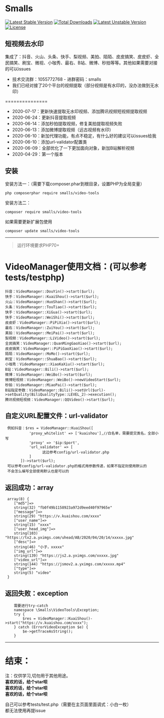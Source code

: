 <h1>Smalls</h1>
<p>
<a href="https://packagist.org/packages/smalls/video-tools"><img src="https://poser.pugx.org/smalls/video-tools/v/stable" alt="Latest Stable Version"></a>
<a href="https://packagist.org/packages/smalls/video-tools"><img src="https://poser.pugx.org/smalls/video-tools/downloads" alt="Total Downloads"></a>
<a href="https://packagist.org/packages/smalls/video-tools"><img src="https://poser.pugx.org/smalls/video-tools/v/unstable" alt="Latest Unstable Version"></a>
<a href="https://packagist.org/packages/smalls/video-tools"><img src="https://poser.pugx.org/smalls/video-tools/license" alt="License"></a>
</p>

## 短视频去水印
集成了：抖音、火山、头条、快手、梨视频、美拍、陌陌、皮皮搞笑、皮皮虾、全民搞笑、刷宝、微视、小咖秀、最右、B站、微博、秒拍等等。其他如果需要对接的可以issues

* 技术交流群：1055772768 - 进群密码：smalls
* 我们已经对接了20个平台的视频提取（部分视频是有水印的，没办法做到无水印）

===============
* 2020-07-17：更新快速提取无水印视频、添加腾讯视频短视频提取视频
* 2020-06-24：更新抖音提取视频
* 2020-06-14：添加秒拍提取视频，修复美拍提取视频失败
* 2020-06-13：添加微博提取视频（远古视频有水印）
* 2020-06-10：新加代理功能，有点不稳定，有什么好的建议可以issues给我
* 2020-06-10：添加url-validator配置类
* 2020-06-09：全部优化了一下更加面向对象，新加B站解析视频
* 2020-04-29：第一个版本

## 安装

安装方法一：（需要下载composer.phar到根目录，设置PHP为全局变量）
~~~
php composerphar require smalls/video-tools
~~~
安装方法二：
~~~
composer require smalls/video-tools
~~~

如果需要更新扩展包使用
~~~
composer update smalls/video-tools
~~~
 ********
> 运行环境要求PHP70+
 
 VideoManager使用文档：(可以参考tests/testphp)
 ==
    抖音：VideoManager::DouYin()->start($url);
    快手：VideoManager::KuaiShou()->start($url);
    火山：VideoManager::HuoShan()->start($url);
    头条：VideoManager::TouTiao()->start($url);
    快手：VideoManager::XiGua()->start($url);
    快手：VideoManager::WeiShi()->start($url);
    皮皮虾：VideoManager::PiPiXia()->start($url);
    最右：VideoManager::ZuiYou()->start($url);
    美拍：VideoManager::MeiPai()->start($url);
    梨视频：VideoManager::LiVideo()->start($url);
    全民搞笑：VideoManager::QuanMingGaoXiao()->start($url);
    皮皮搞笑：VideoManager::PiPiGaoXiao()->start($url);
    陌陌：VideoManager::MoMo()->start($url);
    刷宝：VideoManager::ShuaBao()->start($url);
    小咖秀：VideoManager::XiaoKaXiu()->start($url);
    B站：VideoManager::Bili()->start($url);
    微博：VideoManager::WeiBo()->start($url);
    微博短视频：VideoManager::WeiBo()->newVideoStart($url);
    秒拍：VideoManager::MiaoPai()->start($url);
    B站指定参数：VideoManager::Bili()->setUrl($url)->setQuality(BiliQualityType::LEVEL_2)->execution();
    腾讯视频短视频：VideoManager::QQVideo()->start($url);
   自定义URL配置文件：url-validator
   --
   ````
    例如抖音：$res = VideoManager::KuaiShou([
              'proxy_whitelist' => ['kuaishou'],//白名单，需要提交类名，全部小写
              'proxy' => '$ip:$port',
              'url_validator' => [
                    这边参考config/url-validator.php
              ]
          ])->start($url);
    可以参考config/url-validator.php的格式用参数传递，如果不指定则使用默认的
    不会怎么编写全部使用默认也是可以的
   ````
   返回成功：array
   --
   ````
    array(8) {
       ["md5"]=>
       string(32) "fb0f49b1158923a972d9eed40f97965e"
       ["message"]=>
       string(29) "https://v.kuaishou.com/xxxx"
       ["user_name"]=>
       string(15) "xxxx"
       ["user_head_img"]=>
       string(103) "https://tx2.a.yximgs.com/uhead/AB/2020/04/20/14/xxxxx.jpg"
       ["desc"]=>
       string(46) "小子，xxxxx"
       ["img_url"]=>
       string(139) "https://js2.a.yximgs.com/xxxxx.jpg"
       ["video_url"]=>
       string(144) "https://jsmov2.a.yximgs.com/xxxxx.mp4"
       ["type"]=>
       string(5) "video"
    }
   ````
   返回失败：exception
   --
   ````
       需要进行try-catch
       namespace \Smalls\VideoTools\Exception;
       try {
           $res = VideoManager::KuaiShou()->start("https://v.kuaishou.com/xxxx");
       } catch (ErrorVideoException $e) {
           $e->getTraceAsString();
       }
   ````
  ********
结束：  
==
  <font>注：仅供学习,切勿用于其他用途。</font> <br>
  **喜欢的话，给个star呗**<br>
  **喜欢的话，给个star呗**<br>
  **喜欢的话，给个star呗**<br>
  
  自己可以参考tests/test.php（需要在主页面里面调式：小白一枚）<br>
  都无法使用再提issue
